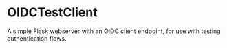 # OIDCTestClient
A simple Flask webserver with an OIDC client endpoint, for use with testing authentication flows.
